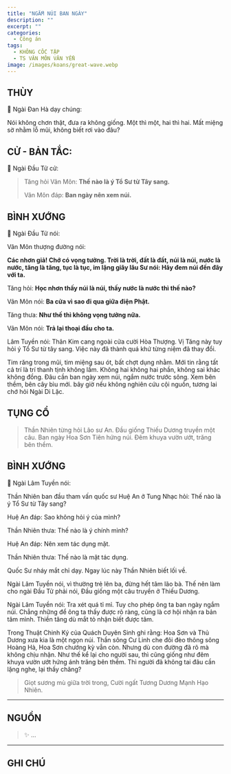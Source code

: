```yaml
---
title: "NGẮM NÚI BAN NGÀY"
description: ""
excerpt: ""
categories:
  - Công án
tags:
  - KHÔNG CỐC TẬP
  - TS VÂN MÔN VĂN YỂN
image: /images/koans/great-wave.webp
---
```


## THÙY

📢 Ngài Đan Hà dạy chúng:

Nói không chơn thật, đưa ra không giống. Một thì một, hai thì hai. Mất miệng sờ nhằm lỗ mũi, không biết rơi vào đâu?

## CỬ - BẢN TẮC:

📢 Ngài Đầu Tử cử:

> Tăng hỏi Vân Môn: **Thế nào là ý Tổ Sư từ Tây sang.**
>
> Vân Môn đáp: **Ban ngày nên xem núi.**

## BÌNH XƯỚNG

📢 Ngài Đầu Tử nói:

Vân Môn thượng đường nói: 

**Các nhơn giả! Chớ có vọng tưởng. Trời là trời, đất là đất, núi là núi, nước là nước, tăng là tăng, tục là tục, im lặng giây lâu Sư nói: Hãy đem núi đến đây với ta.**

Tăng hỏi: **Học nhơn thấy núi là núi, thấy nước là nước thì thế nào?**

Vân Môn nói: **Ba cửa vì sao đi qua giữa điện Phật.**

Tăng thưa: **Như thế thì không vọng tưởng nữa.**

Vân Môn nói: **Trả lại thoại đầu cho ta.**

Lâm Tuyền nói: Thân Kim cang ngoài cửa cười Hòa Thượng. Vị Tăng này tuy hỏi ý Tổ Sư từ tây sang. Việc này đã thành quá khứ từng niệm đã thay đổi.

Tim răng trong mũi, tim miệng sau ót, bất chợt dụng nhằm. Mới tin rằng tất cả trí là trí thanh tịnh không lầm. Không hai không hai phần, không sai khác không đồng. Đâu cần ban ngày xem núi, ngắm nước trước sông. Xem bên thềm, bên cây bìu mới. bây giờ nếu không nghiên cứu cội nguồn, tương lai chớ hỏi Ngài Di Lặc.


## TỤNG CỔ

> Thần Nhiên từng hỏi Lão sư An.
Đầu giống Thiếu Dương truyền một câu.
Ban ngày Hoa Sơn Tiên hứng núi.
Đêm khuya vườn ướt, trăng bên thềm.

## BÌNH XƯỚNG

📢 Ngài Lâm Tuyền nói:

Thần Nhiên ban đầu tham vấn quốc sư Huệ An ở Tung Nhạc hỏi: Thế nào là ý Tổ Sư từ Tây sang?

Huệ An đáp: Sao không hỏi ý của mình?

Thần Nhiên thưa: Thế nào là ý chính mình?

Huệ An đáp: Nên xem tác dụng mặt.

Thần Nhiên thưa: Thế nào là mặt tác dụng.

Quốc Sư nháy mắt chỉ dạy. Ngay lúc này Thần Nhiên biết lối về.

Ngài Lâm Tuyền nói, vì thường trẻ lên ba, đừng hết tâm lão bà. Thế nên làm cho ngài Đầu Tử phải nói, Đầu giống một câu truyền ở Thiếu Dương.

Ngài Lâm Tuyền nói: Tra xét quá tỉ mỉ. Tuy cho phép ông ta ban ngày ngắm núi. Chẳng những để ông ta thấy được rõ ràng, cũng là cơ hội nhận ra bản tâm mình. Thiền tăng dù mắt tỏ nhận biết được tâm.

Trong Thuật Chinh Ký của Quách Duyên Sinh ghi rằng: Hoa Sơn và Thủ Dương xưa kia là một ngọn núi. Thần sông Cư Linh che đôi đèo thông sông Hoàng Hà, Hoa Sơn chướng kỳ vẫn còn. Nhưng dù con đường đã rõ mà không chịu nhận. Như thế kể lại cho người sau, thì cũng giống như đêm khuya vườn ướt hứng ánh trăng bên thềm. Thì người đã không tai đâu cần lặng nghe, lại thấy chăng?

> Giọt sương mù giữa trời trong,
> Cười ngất Tương Dương Mạnh Hạo Nhiên.

<hr class="blog-rule" />

## NGUỒN

> ✨ ...

<hr class="blog-rule" />

## GHI CHÚ

[^1]: ⭐️ <a href="/masters/Yunmen-Wenyan" target="_blank">🔗 TS VÂN MÔN VĂN YỂN</a>
